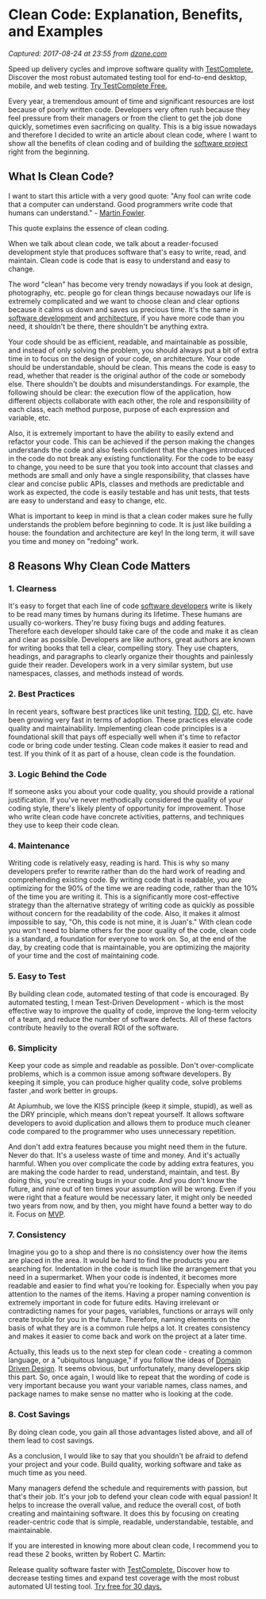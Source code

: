 # Clean Code: Explanation, Benefits, and Examples

_Captured: 2017-08-24 at 23:55 from [dzone.com](https://dzone.com/articles/clean-code-explanation-benefits-amp-examples?edition=317404&utm_source=Daily%20Digest&utm_medium=email&utm_campaign=Daily%20Digest%202017-08-20)_

Speed up delivery cycles and improve software quality with [TestComplete.](https://dzone.com/go?i=228239&u=https%3A%2F%2Fsmartbear.com%2Fppc%2Ftestcomplete%2Fmain%2F%3Fsr%3Ddzone%26md%3Dad) Discover the most robust automated testing tool for end-to-end desktop, mobile, and web testing. [Try TestComplete Free.](https://dzone.com/go?i=228239&u=https%3A%2F%2Fsmartbear.com%2Fppc%2Ftestcomplete%2Fmain%2F%3Fsr%3Ddzone%26md%3Dad)

Every year, a tremendous amount of time and significant resources are lost because of poorly written code. Developers very often rush because they feel pressure from their managers or from the client to get the job done quickly, sometimes even sacrificing on quality. This is a big issue nowadays and therefore I decided to write an article about clean code, where I want to show all the benefits of clean coding and of building the [software project](https://apiumhub.com/software-projects-barcelona/) right from the beginning.

## What Is Clean Code?

I want to start this article with a very good quote: "Any fool can write code that a computer can understand. Good programmers write code that humans can understand." - [Martin Fowler](https://apiumhub.com/tech-blog-barcelona/microservices-vs-monolithic-architecture/).

This quote explains the essence of clean coding.

When we talk about clean code, we talk about a reader-focused development style that produces software that's easy to write, read, and maintain. Clean code is code that is easy to understand and easy to change.

The word "clean" has become very trendy nowadays if you look at design, photography, etc. people go for clean things because nowadays our life is extremely complicated and we want to choose clean and clear options because it calms us down and saves us precious time. It's the same in [software development](https://apiumhub.com/web-development-barcelona/) and [architecture](https://apiumhub.com/software-architecture-services-barcelona/), if you have more code than you need, it shouldn't be there, there shouldn't be anything extra.

Your code should be as efficient, readable, and maintainable as possible, and instead of only solving the problem, you should always put a bit of extra time in to focus on the design of your code, on architecture. Your code should be understandable, should be clean. This means the code is easy to read, whether that reader is the original author of the code or somebody else. There shouldn't be doubts and misunderstandings. For example, the following should be clear: the execution flow of the application, how different objects collaborate with each other, the role and responsibility of each class, each method purpose, purpose of each expression and variable, etc.

Also, it is extremely important to have the ability to easily extend and refactor your code. This can be achieved if the person making the changes understands the code and also feels confident that the changes introduced in the code do not break any existing functionality. For the code to be easy to change, you need to be sure that you took into account that classes and methods are small and only have a single responsibility, that classes have clear and concise public APIs, classes and methods are predictable and work as expected, the code is easily testable and has unit tests, that tests are easy to understand and easy to change, etc.

What is important to keep in mind is that a clean coder makes sure he fully understands the problem before beginning to code. It is just like building a house: the foundation and architecture are key! In the long term, it will save you time and money on "redoing" work.

## 8 Reasons Why Clean Code Matters

### **1\. Clearness**

It's easy to forget that each line of code [software developers](https://apiumhub.com/software-developer-jobs-barcelona/) write is likely to be read many times by humans during its lifetime. These humans are usually co-workers. They're busy fixing bugs and adding features. Therefore each developer should take care of the code and make it as clean and clear as possible. Developers are like authors, great authors are known for writing books that tell a clear, compelling story. They use chapters, headings, and paragraphs to clearly organize their thoughts and painlessly guide their reader. Developers work in a very similar system, but use namespaces, classes, and methods instead of words.

### **2\. Best Practices**

In recent years, software best practices like unit testing, [TDD](https://apiumhub.com/tech-blog-barcelona/advantages-of-test-driven-development/), [CI](https://apiumhub.com/tech-blog-barcelona/benefits-of-continuous-integration/), etc. have been growing very fast in terms of adoption. These practices elevate code quality and maintainability. Implementing clean code principles is a foundational skill that pays off especially well when it's time to refactor code or bring code under testing. Clean code makes it easier to read and test. If you think of it as part of a house, clean code is the foundation.

### **3\. Logic Behind the Code**

If someone asks you about your code quality, you should provide a rational justification. If you've never methodically considered the quality of your coding style, there's likely plenty of opportunity for improvement. Those who write clean code have concrete activities, patterns, and techniques they use to keep their code clean.

### **4\. Maintenance**

Writing code is relatively easy, reading is hard. This is why so many developers prefer to rewrite rather than do the hard work of reading and comprehending existing code. By writing code that is readable, you are optimizing for the 90% of the time we are reading code, rather than the 10% of the time you are writing it. This is a significantly more cost-effective strategy than the alternative strategy of writing code as quickly as possible without concern for the readability of the code. Also, it makes it almost impossible to say, "Oh, this code is not mine, it is Juan's." With clean code you won't need to blame others for the poor quality of the code, clean code is a standard, a foundation for everyone to work on. So, at the end of the day, by creating code that is maintainable, you are optimizing the majority of your time and the cost of maintaining code.

### **5\. Easy to Test**

By building clean code, automated testing of that code is encouraged. By automated testing, I mean Test-Driven Development - which is the most effective way to improve the quality of code, improve the long-term velocity of a team, and reduce the number of software defects. All of these factors contribute heavily to the overall ROI of the software.

### **6\. Simplicity**

Keep your code as simple and readable as possible. Don't over-complicate problems, which is a common issue among software developers. By keeping it simple, you can produce higher quality code, solve problems faster ,and work better in groups.

At Apiumhub, we love the KISS principle (keep it simple, stupid), as well as the DRY principle, which means don't repeat yourself. It allows software developers to avoid duplication and allows them to produce much cleaner code compared to the programmer who uses unnecessary repetition.

And don't add extra features because you might need them in the future. Never do that. It's a useless waste of time and money. And it's actually harmful. When you over complicate the code by adding extra features, you are making the code harder to read, understand, maintain, and test. By doing this, you're creating bugs in your code. And you don't know the future, and nine out of ten times your assumption will be wrong. Even if you were right that a feature would be necessary later, it might only be needed two years from now, and by then, you might have found a better way to do it. Focus on [MVP](https://apiumhub.com/tech-blog-barcelona/minimum-viable-product/).

### **7\. Consistency**

Imagine you go to a shop and there is no consistency over how the items are placed in the area. It would be hard to find the products you are searching for. Indentation in the code is much like the arrangement that you need in a supermarket. When your code is indented, it becomes more readable and easier to find what you're looking for. Especially when you pay attention to the names of the items. Having a proper naming convention is extremely important in code for future edits. Having irrelevant or contradicting names for your pages, variables, functions or arrays will only create trouble for you in the future. Therefore, naming elements on the basis of what they are is a common rule helps a lot. It creates consistency and makes it easier to come back and work on the project at a later time.

Actually, this leads us to the next step for clean code - creating a common language, or a "ubiquitous language," if you follow the ideas of [Domain Driven Design](https://apiumhub.com/tech-blog-barcelona/introduction-domain-driven-design/). It seems obvious, but unfortunately, many developers skip this part. So, once again, I would like to repeat that the wording of code is very important because you want your variable names, class names, and package names to make sense no matter who is looking at the code.

### **8\. Cost Savings**

By doing clean code, you gain all those advantages listed above, and all of them lead to cost savings.

As a conclusion, I would like to say that you shouldn't be afraid to defend your project and your code. Build quality, working software and take as much time as you need.

Many managers defend the schedule and requirements with passion, but that's their job. It's your job to defend your clean code with equal passion! It helps to increase the overall value, and reduce the overall cost, of both creating and maintaining software. It does this by focusing on creating reader-centric code that is simple, readable, understandable, testable, and maintainable.

If you are interested in knowing more about clean code, I recommend you to read these 2 books, written by Robert C. Martin:

Release quality software faster with [TestComplete.](https://dzone.com/go?i=228240&u=https%3A%2F%2Fsmartbear.com%2Fppc%2Ftestcomplete%2Fmain%2F%3Fsr%3Ddzone%26md%3Dad) Discover how to decrease testing times and expand test coverage with the most robust automated UI testing tool. [Try free for 30 days.](https://dzone.com/go?i=228240&u=https%3A%2F%2Fsmartbear.com%2Fppc%2Ftestcomplete%2Fmain%2F%3Fsr%3Ddzone%26md%3Dad)
